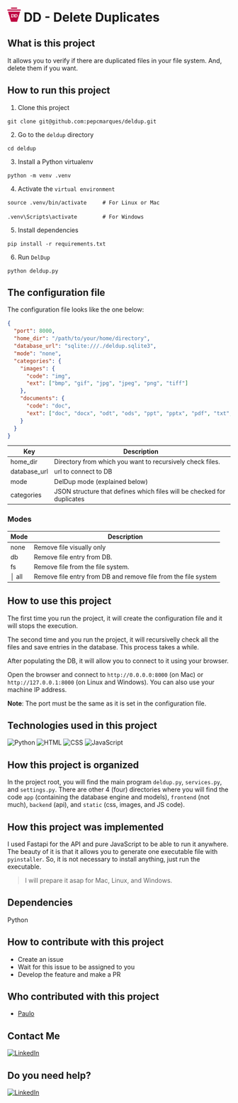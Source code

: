 # <img src="./static/imgs/dd.png" alt="DD" style="width: 30px;" /> DD - Delete Duplicates

## What is this project

It allows you to verify if there are duplicated files in your file system. And, delete them if you want.

## How to run this project

1. Clone this project

```
git clone git@github.com:pepcmarques/deldup.git
```

2. Go to the `deldup` directory

```
cd deldup
```

3. Install a Python virtualenv

```
python -m venv .venv
```

4. Activate the `virtual environment`

```
source .venv/bin/activate     # For Linux or Mac

.venv\Scripts\activate        # For Windows
```

5. Install dependencies

```
pip install -r requirements.txt
```

6. Run `DelDup`

```
python deldup.py
```

## The configuration file

The configuration file looks like the one below:

```json
{
  "port": 8000,
  "home_dir": "/path/to/your/home/directory",
  "database_url": "sqlite:///./deldup.sqlite3",
  "mode": "none",
  "categories": {
    "images": {
      "code": "img",
      "ext": ["bmp", "gif", "jpg", "jpeg", "png", "tiff"]
    },
    "documents": {
      "code": "doc",
      "ext": ["doc", "docx", "odt", "ods", "ppt", "pptx", "pdf", "txt", "xls", "xlsx"]
    }
  }
}
```

| Key          | Description                                                            |
| ------------ | ---------------------------------------------------------------------- |
| home_dir     | Directory from which you want to recursively check files.              |
| database_url | url to connect to DB                                                   |
| mode         | DelDup mode (explained below)                                          |
| categories   | JSON structure that defines which files will be checked for duplicates |

### Modes

| Mode  | Description                                                    |
| ----- | -------------------------------------------------------------- |
| none  | Remove file visually only                                      |
| db    | Remove file entry from DB.                                     |
| fs    | Remove file from the file system.                              |
| │ all | Remove file entry from DB and remove file from the file system |

## How to use this project

The first time you run the project, it will create the configuration file and it will stops the execution.

The second time and you run the project, it will recursivelly check all the files and save entries in the database. This process takes a while.

After populating the DB, it will allow you to connect to it using your browser.

Open the browser and connect to `http://0.0.0.0:8000` (on Mac) or `http://127.0.0.1:8000` (on Linux and Windows). You can also use your machine IP address.

**Note**: The port must be the same as it is set in the configuration file.

## Technologies used in this project

![Python](https://img.shields.io/badge/python-3670A0?style=for-the-badge&logo=python&logoColor=ffdd54)
![HTML](https://img.shields.io/badge/HTML5-E34F26?style=for-the-badge&logo=html5&logoColor=white)
![CSS](https://img.shields.io/badge/CSS3-1572B6?style=for-the-badge&logo=css3&logoColor=white)
![JavaScript](https://img.shields.io/badge/JavaScript-323330?style=for-the-badge&logo=javascript&logoColor=F7DF1E)

## How this project is organized

In the project root, you will find the main program `deldup.py`, `services.py`, and `settings.py`. There are other 4 (four) directories where you will find the code `app` (containing the database engine and models), `frontend` (not much), `backend` (api), and `static` (css, images, and JS code).

## How this project was implemented

I used Fastapi for the API and pure JavaScript to be able to run it anywhere. The beauty of it is that it allows you to generate one executable file with `pyinstaller`. So, it is not necessary to install anything, just run the executable.

> I will prepare it asap for Mac, Linux, and Windows.

## Dependencies

Python

## How to contribute with this project

- Create an issue
- Wait for this issue to be assigned to you
- Develop the feature and make a PR

## Who contributed with this project

- [Paulo](https://github.com/pepcmarques)

## Contact Me

[![LinkedIn](https://img.shields.io/badge/LinkedIn-0077B5?style=for-the-badge&logo=linkedin&logoColor=white)](https://linkedin.com/in/pepcmarques)

## Do you need help?

[![LinkedIn](https://img.shields.io/badge/LinkedIn-0077B5?style=for-the-badge&logo=linkedin&logoColor=white)](https://linkedin.com/in/pepcmarques)

<!--
## Some docs that helped me creating this

[FastAPI + SQLModel + Alembic](https://testdriven.io/blog/fastapi-sqlmodel/)

[FastAPI + SQLModel + Alembic](https://github.com/testdrivenio/fastapi-sqlmodel-alembic/tree/main)

[FastAPI Compilation with PyInstaller](https://github.com/mohammadhasananisi/compile_fastapi)

[A minimal fastapi example loading index.html](https://stackoverflow.com/questions/65916537/a-minimal-fastapi-example-loading-index-html)

[Unlocking the Potential of FastAPI Sub-Applications for API Version Management](https://medium.com/@tarunrdhiraj/unlocking-the-potential-of-fastapi-sub-applications-for-api-version-management-f8df311574d0)
-->
